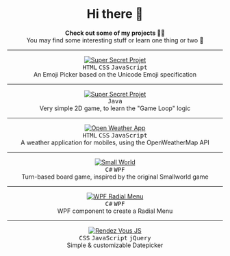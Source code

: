 <h1 align="center">Hi there 👋</h1>

<p align="center">
  <strong>Check out some of my projects 👨‍🚀</strong>
  <br>
  You may find some interesting stuff or learn one thing or two 🚀
</p>

----------

<p align="center">
  <a href="https://github.com/Julien-Marcou/Unicode-Emoji-Picker">
    <img alt="Super Secret Projet" src="https://julien-marcou.fr/img/project/unicode-emoji-picker.png">
  </a>
  <br>
  <kbd>HTML</kbd> <kbd>CSS</kbd> <kbd>JavaScript</kbd>
  <br>
  An Emoji Picker based on the Unicode Emoji specification
</p>

----------

<p align="center">
  <a href="https://github.com/Julien-Marcou/Super-Secret-Project">
    <img alt="Super Secret Projet" src="https://julien-marcou.fr/img/project/super-secret-project.png">
  </a>
  <br>
  <kbd>Java</kbd>
  <br>
  Very simple 2D game, to learn the "Game Loop" logic
</p>

----------

<p align="center">
  <a href="https://github.com/Julien-Marcou/OpenWeatherApp">
    <img alt="Open Weather App" src="https://julien-marcou.fr/img/project/opeanweatherapp.png">
  </a>
  <br>
  <kbd>HTML</kbd> <kbd>CSS</kbd> <kbd>JavaScript</kbd>
  <br>
  A weather application for mobiles, using the OpenWeatherMap API
</p>

----------

<p align="center">
  <a href="https://github.com/Julien-Marcou/SmallWorld">
    <img alt="Small World" src="https://julien-marcou.fr/img/project/smallworld.png">
  </a>
  <br>
  <kbd>C#</kbd> <kbd>WPF</kbd>
  <br>
  Turn-based board game, inspired by the original Smallworld game
</p>

----------

<p align="center">
  <a href="https://github.com/Julien-Marcou/RadialMenu">
    <img alt="WPF Radial Menu" src="https://julien-marcou.fr/img/project/radialmenu.png">
  </a>
  <br>
  <kbd>C#</kbd> <kbd>WPF</kbd>
  <br>
  WPF component to create a Radial Menu
</p>

----------

<p align="center">
  <a href="https://github.com/Julien-Marcou/RendezVous.js">
    <img alt="Rendez Vous JS" src="https://julien-marcou.fr/img/project/rendezvous-js.png">
  </a>
  <br>
  <kbd>CSS</kbd> <kbd>JavaScript</kbd> <kbd>jQuery</kbd>
  <br>
  Simple & customizable Datepicker
</p>
